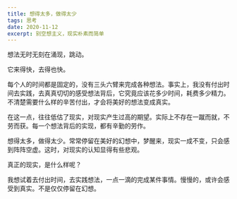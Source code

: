 ```yaml
---
title: 想得太多，做得太少
tags: 思考
date: 2020-11-12
excerpt: 别空想主义，现实朴素而简单
---
```


想法无时无刻在涌现，跳动。

它来得快，去得也快。

每个人的时间都是固定的，没有三头六臂来完成各种想法。事实上，我没有付出时间去实践，去真真切切的感受想法背后，它究竟应该花多少时间，耗费多少精力。不清楚需要什么样的辛苦付出，才会将美好的想法变成真实。

在这一点，往往低估了现实，对现实产生过高的期望。实际上不存在一蹴而就，不劳而获。每一个想法背后的实现，都有辛勤的劳作。

想得太多，做得太少。常常停留在美好的幻想中，梦醒来，现实一成不变，只会感到阵阵空虚。这时，对现实的认知显得有些悲观。

真正的现实，是什么样呢？

我想试着去付出时间，去实践想法，一点一滴的完成某件事情。慢慢的，或许会感受到真实。不是仅仅停留在幻想。